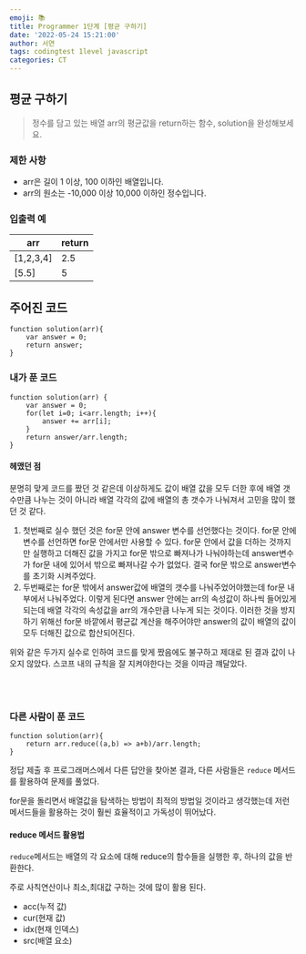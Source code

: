 ```yaml
---
emoji: 📚
title: Programmer 1단계 [평균 구하기]
date: '2022-05-24 15:21:00'
author: 서연
tags: codingtest 1level javascript
categories: CT
---
```


## 평균 구하기

> 정수를 담고 있는 배열 arr의 평균값을 return하는 함수, solution을 완성해보세요.

### 제한 사항

- arr은 길이 1 이상, 100 이하인 배열입니다.
- arr의 원소는 -10,000 이상 10,000 이하인 정수입니다.

### 입출력 예

| arr       | return |
| --------- | ------ |
| [1,2,3,4] | 2.5    |
| [5.5]     | 5      |

## 주어진 코드

```
function solution(arr){
	var answer = 0;
	return answer;
}
```

### 내가 푼 코드

```
function solution(arr) {
    var answer = 0;
    for(let i=0; i<arr.length; i++){
        answer += arr[i];
    }
    return answer/arr.length;
}
```

#### 헤맸던 점

분명히 맞게 코드를 짰던 것 같은데 이상하게도 값이 배열 값을 모두 더한 후에 배열 갯수만큼 나누는 것이 아니라 배열 각각의 값에 배열의 총 갯수가 나눠져서 고민을 많이 했던 것 같다.

1. 첫번째로 실수 했던 것은 for문 안에 answer 변수를 선언했다는 것이다. for문 안에 변수를 선언하면 for문 안에서만 사용할 수 있다. for문 안에서 값을 더하는 것까지만 실행하고 더해진 값을 가지고 for문 밖으로 빠져나가 나눠야하는데 answer변수가 for문 내에 있어서 밖으로 빠져나갈 수가 없었다. 결국 for문 밖으로 answer변수를 초기화 시켜주었다.
2. 두번째로는 for문 밖에서 answer값에 배열의 갯수를 나눠주었어야했는데 for문 내부에서 나눠주었다. 이렇게 된다면 answer 안에는 arr의 속성값이 하나씩 들어있게 되는데 배열 각각의 속성값을 arr의 개수만큼 나누게 되는 것이다. 이러한 것을 방지하기 위해선 for문 바깥에서 평균값 계산을 해주어야만 answer의 값이 배열의 값이 모두 더해진 값으로 합산되어진다.

위와 같은 두가지 실수로 인하여 코드를 맞게 짰음에도 불구하고 제대로 된 결과 값이 나오지 않았다. 스코프 내의 규칙을 잘 지켜야한다는 것을 이따금 꺠달았다.

<br/>
<br/>

### 다른 사람이 푼 코드

```
function solution(arr){
	return arr.reduce((a,b) => a+b)/arr.length;
}
```

정답 제출 후 프로그래머스에서 다른 답안을 찾아본 결과, 다른 사람들은 `reduce` 메서드를 활용하여 문제를 풀었다.

for문을 돌리면서 배열값을 탐색하는 방법이 최적의 방법일 것이라고 생각했는데 저런 메서드들을 활용하는 것이 훨씬 효율적이고 가독성이 뛰어났다.

#### reduce 메서드 활용법

`reduce`메서드는 배열의 각 요소에 대해 reduce의 함수들을 실행한 후, 하나의 값을 반환한다.

주로 사칙연산이나 최소,최대값 구하는 것에 많이 활용 된다.

- acc(누적 값)
- cur(현재 값)
- idx(현재 인덱스)
- src(배열 요소)

```toc

```

